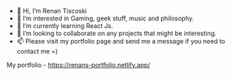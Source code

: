 - 👋 Hi, I’m Renan Tiscoski
- 👀 I’m interested in Gaming, geek stuff, music and philosophy.
- 🌱 I’m currently learning React Js.
- 💞️ I’m looking to collaborate on any projects that might be interesting.
- 📫 Please visit my portfolio page and send me a message if you need to contact me =)

My portfolio - 
https://renans-portfolio.netlify.app/

<!---
DonUggioni/DonUggioni is a ✨ special ✨ repository because its `README.md` (this file) appears on your GitHub profile.
You can click the Preview link to take a look at your changes.
--->
